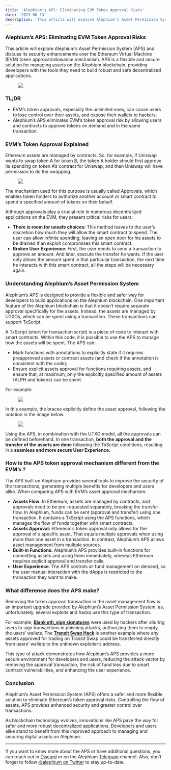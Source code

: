 ```yaml
---
title: 'Alephium’s APS: Eliminating EVM Token Approval Risks'
date: '2023-06-13'
description: 'This article will explore Alephium’s Asset Permission System (APS) and discuss its security enhancements over the Ethereum Virtual Machine…'
---
```


### Alephium’s APS: Eliminating EVM Token Approval Risks

This article will explore Alephium’s Asset Permission System (APS) and discuss its security enhancements over the Ethereum Virtual Machine (EVM) token approval/allowance mechanism. APS is a flexible and secure solution for managing assets on the Alephium blockchain, providing developers with the tools they need to build robust and safe decentralized applications.

<figure id="6fbd" class="graf graf--figure graf-after--p">
<img src="https://cdn-images-1.medium.com/max/800/1*AS6p7OET45VdkVpOs4zRBA.png" class="graf-image" data-image-id="1*AS6p7OET45VdkVpOs4zRBA.png" data-width="1366" data-height="1024" data-is-featured="true" />
</figure>

### TL;DR

- <span id="5a87">EVM’s token approvals, especially the unlimited ones, can cause users to lose control over their assets, and expose their wallets to hackers.</span>
- <span id="5fd6">Alephium’s APS eliminates EVM’s token approval risk by allowing users and contracts to approve tokens on demand and in the same transaction.</span>

### EVM’s Token Approval Explained

Ethereum assets are managed by contracts. So, for example, if Uniswap wants to swap token A for token B, the token A holder should first approve its spending on token A’s contract for Uniswap, and then Uniswap will have permission to do the swapping.

<figure id="abc0" class="graf graf--figure graf-after--p">
<img src="https://cdn-images-1.medium.com/max/800/1*9IVP2fWrT4BIW7wj9gPx9A.png" class="graf-image" data-image-id="1*9IVP2fWrT4BIW7wj9gPx9A.png" data-width="611" data-height="346" />
</figure>

The mechanism used for this purpose is usually called Approvals, which enables token holders to authorize another account or smart contract to spend a specified amount of tokens on their behalf.

Although approvals play a crucial role in numerous decentralized applications on the EVM, they present critical risks for users:

- <span id="b0b7">**There is room for unsafe choices:** This method leaves to the user’s discretion how much they will allow the smart contract to spend. The user can allow infinite spending, leaving an open door for his assets to be drained if an exploit compromises this smart contract.</span>
- <span id="a441">**Broken User Experience**: First, the user needs to send a transaction to approve an amount. And later, execute the transfer he wants. If the user only allows the amount spent in that particular transaction, the next time he interacts with this smart contract, all the steps will be necessary again.</span>

### Understanding Alephium’s Asset Permission System

Alephium’s APS is designed to provide a flexible and safer way for developers to build applications on the Alephium blockchain. One important feature of the Alephium blockchain is that it doesn’t require separate approval specifically for the assets. Instead, the assets are managed by UTXOs, which can be spent using a transaction. These transactions can support TxScript.

A TxScript (short for transaction script) is a piece of code to interact with smart contracts. Within this code, it is possible to use the APS to manage how the assets will be spent. The APS can:

- <span id="2ffb">Mark functions with annotations to explicitly state if it requires preapproved assets or contract assets (and check if the annotation is consistent with the code);</span>
- <span id="280d">Ensure explicit assets approval for functions requiring assets, and ensure that, at maximum, only the explicitly specified amount of assets (ALPH and tokens) can be spent.</span>

For example:

<figure id="ca7b" class="graf graf--figure graf-after--p">
<img src="https://cdn-images-1.medium.com/max/800/1*mV2KCMA8_0_2DEbvDSAxIA.png" class="graf-image" data-image-id="1*mV2KCMA8_0_2DEbvDSAxIA.png" data-width="435" data-height="154" />
</figure>

In this example, the braces explicitly define the asset approval, following the notation in the image below.

<figure id="d025" class="graf graf--figure graf-after--p">
<img src="https://cdn-images-1.medium.com/max/800/1*WCXhPHVbQ55OXPquxiXF9w.png" class="graf-image" data-image-id="1*WCXhPHVbQ55OXPquxiXF9w.png" data-width="615" data-height="342" />
</figure>

Using the APS, in combination with the UTXO model, all the approvals can be defined beforehand. In one transaction, **both the approval and the transfer of the assets are done** following the TxScript conditions, resulting in a **seamless and more secure User Experience.**

### How is the APS token approval mechanism different from the EVM’s ?

The APS built on Alephium provides several tools to improve the security of the transactions, generating multiple benefits for developers and users alike. When comparing APS with EVM’s asset approval mechanism:

- <span id="e90c">**Assets Flow:** In Ethereum, assets are managed by contracts, and approvals need to be pre-requested separately, breaking the transfer flow. In Alephium, funds can be sent (approval and transfer) using one transaction. It contains a TxScript using the APS functions, which manages the flow of funds together with smart contracts.</span>
- <span id="521d">**Assets Approval:** Ethereum’s token approval only allows for the approval of a specific asset. That equals multiple approvals when using more than one asset in a transaction. In contrast, Alephium’s APS allows asset management from multiple sources.</span>
- <span id="8488">**Built-in Functions:** Alephium’s APS provides built-in functions for committing assets and using them immediately, whereas Ethereum requires explicit approval and transfer calls.</span>
- <span id="6887">**User Experience**: The APS controls all fund management on demand, so the user manual interaction with the dApps is restricted to the transaction they want to make.</span>

### What difference does the APS make?

Removing the token approval transaction in the asset management flow is an important upgrade provided by Alephium’s Asset Permission System, as, unfortunately, several exploits and hacks use this type of transaction.

For example, <a href="https://slowmist.medium.com/slow-mist-blank-check-eth-sign-phishing-analysis-741115bd0b1f" class="markup--anchor markup--p-anchor" data-href="https://slowmist.medium.com/slow-mist-blank-check-eth-sign-phishing-analysis-741115bd0b1f" rel="noopener" target="_blank"><strong>Blank eth_sign signatures</strong></a> were used by hackers after alluring users to sign transactions in phishing attacks, authorizing them to empty the users’ wallets. The <a href="https://rekt.news/transit-swap-rekt/" class="markup--anchor markup--p-anchor" data-href="https://rekt.news/transit-swap-rekt/" rel="noopener" target="_blank"><strong>Transit Swap Hack</strong></a> is another example where any assets approved for trading on Transit Swap could be transferred directly from users’ wallets to the unknown exploiter’s address.

This type of attack demonstrates how Alephium’s APS provides a more secure environment for developers and users, reducing the attack vector by removing the approval transaction, the risk of fund loss due to smart contract vulnerabilities, and enhancing the user experience.

### Conclusion

Alephium’s Asset Permission System (APS) offers a safer and more flexible solution to eliminate Ethereum’s token approval risks. Controlling the flow of assets, APS provides enhanced security and greater control over transactions.

As blockchain technology evolves, innovations like APS pave the way for safer and more robust decentralized applications. Developers and users alike stand to benefit from this improved approach to managing and securing digital assets on Alephium.

---

If you want to know more about the APS or have additional questions, you can reach out in <a href="https://alephium.org/discord/" class="markup--anchor markup--p-anchor" data-href="https://alephium.org/discord/" rel="noopener" target="_blank">Discord</a> or on the Alephium <a href="https://t.me/alephiumgroup" class="markup--anchor markup--p-anchor" data-href="https://t.me/alephiumgroup" rel="noopener" target="_blank">Telegram</a> channel. Also, don’t forget to follow <a href="https://twitter.com/alephium" class="markup--anchor markup--p-anchor" data-href="https://twitter.com/alephium" rel="noopener" target="_blank">@alephium on Twitter</a> to stay up-to-date.
